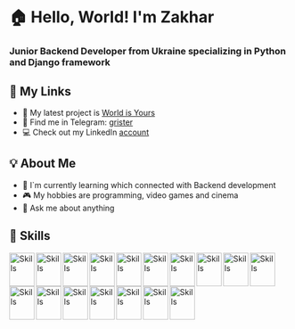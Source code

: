 # 🏠 Hello, World! I'm Zakhar

### Junior Backend Developer from Ukraine specializing in Python and Django framework

## 📲 My Links

- 🎨 My latest project is [World is Yours](https://github.com/MargoKis/world-is-yours)
- 📧 Find me in Telegram: [grister](https://t.me/lewiscarroll)
- 💻 Check out my LinkedIn [account](www.linkedin.com/in/grister)

## 💡 About Me

- 📖 I`m currently learning which connected with Backend development
- 🎮 My hobbies are programming, video games and cinema
- 💬 Ask me about anything


## 🔨 Skills
 
<img src="https://cdn.jsdelivr.net/gh/devicons/devicon/icons/html5/html5-original.svg" alt="Skills" align="left" width="45" height="60"/>
<img src="https://cdn.jsdelivr.net/gh/devicons/devicon/icons/css3/css3-original.svg" alt="Skills" align="left" width="45" height="60"/>
<img src="https://cdn.jsdelivr.net/gh/devicons/devicon/icons/flask/flask-original.svg" alt="Skills" align="left" width="45" height="60"/>
<img src="https://cdn.jsdelivr.net/gh/devicons/devicon/icons/sqlalchemy/sqlalchemy-original.svg" alt="Skills" align="left" width="45" height="60"/>
<img src="https://cdn.jsdelivr.net/gh/devicons/devicon/icons/mysql/mysql-original.svg" alt="Skills" align="left" width="45" height="60"/>
<img src="https://cdn.jsdelivr.net/gh/devicons/devicon/icons/postgresql/postgresql-original.svg" alt="Skills" align="left" width="45" height="60"/>
<img src="https://cdn.jsdelivr.net/gh/devicons/devicon/icons/redis/redis-original.svg" alt="Skills" align="left" width="45" height="60"/>
<img src="https://cdn.jsdelivr.net/gh/devicons/devicon/icons/mongodb/mongodb-original.svg" alt="Skills" align="left" width="45" height="60"/>
<img src="https://cdn.jsdelivr.net/gh/devicons/devicon/icons/sqlite/sqlite-original.svg" alt="Skills" align="left" width="45" height="60"/>
<img src="https://cdn.jsdelivr.net/gh/devicons/devicon/icons/pycharm/pycharm-original.svg" alt="Skills" align="left" width="45" height="60"/>
<img src="https://cdn.jsdelivr.net/gh/devicons/devicon/icons/python/python-original.svg" alt="Skills" align="left" width="45" height="60"/>
<img src="https://cdn.jsdelivr.net/gh/devicons/devicon/icons/github/github-original.svg" alt="Skills" align="left" width="45" height="60"/>
<img src="https://cdn.jsdelivr.net/gh/devicons/devicon/icons/django/django-plain.svg" alt="Skills" align="left" width="45" height="60"/>
<img src="https://cdn.jsdelivr.net/gh/devicons/devicon/icons/docker/docker-original.svg" alt="Skills" align="left" width="45" height="60"/>
<img src="https://cdn.jsdelivr.net/gh/devicons/devicon/icons/pytest/pytest-original.svg" alt="Skills" align="left" width="45" height="60"/>
<img src="https://cdn.jsdelivr.net/gh/devicons/devicon/icons/vscode/vscode-original.svg" alt="Skills" align="left" width="45" height="60"/>
<img src="https://cdn.jsdelivr.net/gh/devicons/devicon/icons/jetbrains/jetbrains-original.svg" alt="Skills" align="left" width="45" height="60"/>

<br><br><br>



